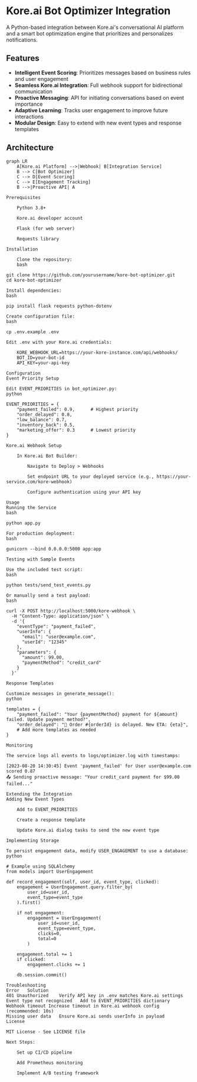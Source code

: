 # Kore.ai Bot Optimizer Integration


A Python-based integration between Kore.ai's conversational AI platform and a smart bot optimization engine that prioritizes and personalizes notifications.

## Features

- **Intelligent Event Scoring**: Prioritizes messages based on business rules and user engagement
- **Seamless Kore.ai Integration**: Full webhook support for bidirectional communication
- **Proactive Messaging**: API for initiating conversations based on event importance
- **Adaptive Learning**: Tracks user engagement to improve future interactions
- **Modular Design**: Easy to extend with new event types and response templates

## Architecture

```mermaid
graph LR
    A[Kore.ai Platform] -->|Webhook| B[Integration Service]
    B --> C[Bot Optimizer]
    C --> D[Event Scoring]
    C --> E[Engagement Tracking]
    B -->|Proactive API| A

Prerequisites

    Python 3.8+

    Kore.ai developer account

    Flask (for web server)

    Requests library

Installation

    Clone the repository:
    bash

git clone https://github.com/yourusername/kore-bot-optimizer.git
cd kore-bot-optimizer

Install dependencies:
bash

pip install flask requests python-dotenv

Create configuration file:
bash

cp .env.example .env

Edit .env with your Kore.ai credentials:

    KORE_WEBHOOK_URL=https://your-kore-instance.com/api/webhooks/
    BOT_ID=your-bot-id
    API_KEY=your-api-key

Configuration
Event Priority Setup

Edit EVENT_PRIORITIES in bot_optimizer.py:
python

EVENT_PRIORITIES = {
    "payment_failed": 0.9,      # Highest priority
    "order_delayed": 0.8,
    "low_balance": 0.7,
    "inventory_back": 0.5,
    "marketing_offer": 0.3      # Lowest priority
}

Kore.ai Webhook Setup

    In Kore.ai Bot Builder:

        Navigate to Deploy > Webhooks

        Set endpoint URL to your deployed service (e.g., https://your-service.com/kore-webhook)

        Configure authentication using your API key

Usage
Running the Service
bash

python app.py

For production deployment:
bash

gunicorn --bind 0.0.0.0:5000 app:app

Testing with Sample Events

Use the included test script:
bash

python tests/send_test_events.py

Or manually send a test payload:
bash

curl -X POST http://localhost:5000/kore-webhook \
  -H "Content-Type: application/json" \
  -d '{
    "eventType": "payment_failed",
    "userInfo": {
      "email": "user@example.com",
      "userId": "12345"
    },
    "parameters": {
      "amount": 99.00,
      "paymentMethod": "credit_card"
    }
  }'

Response Templates

Customize messages in generate_message():
python

templates = {
    "payment_failed": "Your {paymentMethod} payment for ${amount} failed. Update payment method?",
    "order_delayed": "🚚 Order #{orderId} is delayed. New ETA: {eta}",
    # Add more templates as needed
}

Monitoring

The service logs all events to logs/optimizer.log with timestamps:

[2023-08-20 14:30:45] Event 'payment_failed' for User user@example.com scored 0.87
📤 Sending proactive message: "Your credit_card payment for $99.00 failed..."

Extending the Integration
Adding New Event Types

    Add to EVENT_PRIORITIES

    Create a response template

    Update Kore.ai dialog tasks to send the new event type

Implementing Storage

To persist engagement data, modify USER_ENGAGEMENT to use a database:
python

# Example using SQLAlchemy
from models import UserEngagement

def record_engagement(self, user_id, event_type, clicked):
    engagement = UserEngagement.query.filter_by(
        user_id=user_id,
        event_type=event_type
    ).first()
    
    if not engagement:
        engagement = UserEngagement(
            user_id=user_id,
            event_type=event_type,
            clicks=0,
            total=0
        )
    
    engagement.total += 1
    if clicked:
        engagement.clicks += 1
    
    db.session.commit()

Troubleshooting
Error	Solution
401 Unauthorized	Verify API key in .env matches Kore.ai settings
Event type not recognized	Add to EVENT_PRIORITIES dictionary
Webhook timeout	Increase timeout in Kore.ai webhook config (recommended: 10s)
Missing user data	Ensure Kore.ai sends userInfo in payload
License

MIT License - See LICENSE file

Next Steps:

    Set up CI/CD pipeline

    Add Prometheus monitoring

    Implement A/B testing framework
